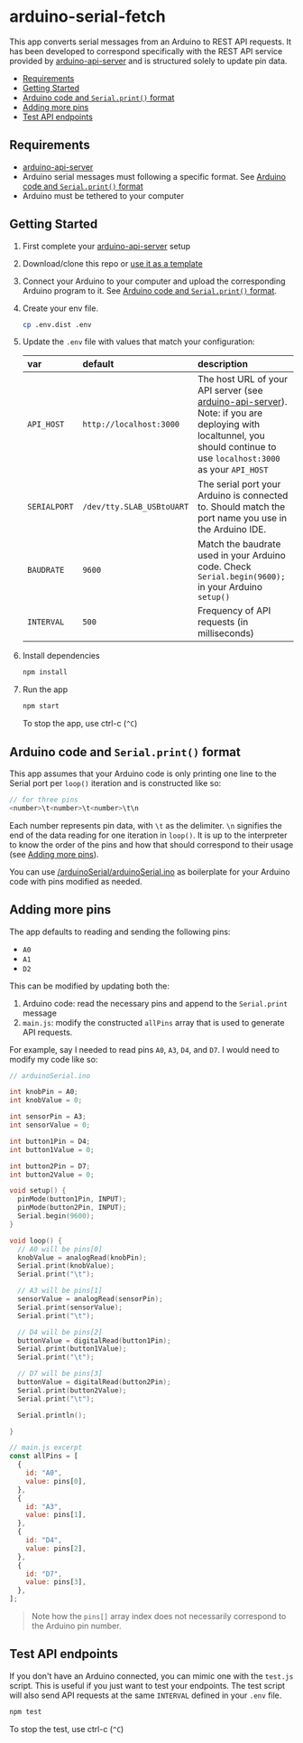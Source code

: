 # arduino-serial-fetch

This app converts serial messages from an Arduino to REST API requests. It has been developed to correspond specifically with the REST API service provided by [arduino-api-server](https://github.com/soundasobject21/arduino-api-server) and is structured solely to update pin data.

- [Requirements](#requirements)
- [Getting Started](#getting-started)
- [Arduino code and `Serial.print()` format](#arduino-code-and-serialprint-format)
- [Adding more pins](#adding-more-pins)
- [Test API endpoints](#test-api-endpoints)

## Requirements

- [arduino-api-server](https://github.com/soundasobject21/arduino-api-server)
- Arduino serial messages must following a specific format. See [Arduino code and `Serial.print()` format](#arduino-code-and-serialprint-format)
- Arduino must be tethered to your computer

## Getting Started

1. First complete your [arduino-api-server](https://github.com/soundasobject21/arduino-api-server) setup
2. Download/clone this repo or [use it as a template](https://github.com/stephiescastle/arduino-serial-fetch/generate)
3. Connect your Arduino to your computer and upload the corresponding Arduino program to it. See [Arduino code and `Serial.print()` format](#arduino-code-and-serialprint-format).
4. Create your env file.

   ```bash
   cp .env.dist .env
   ```

5. Update the `.env` file with values that match your configuration:

   | var          | default                   | description                                                                                                                                                                                                                   |
   | :----------- | :------------------------ | :---------------------------------------------------------------------------------------------------------------------------------------------------------------------------------------------------------------------------- |
   | `API_HOST`   | `http://localhost:3000`   | The host URL of your API server (see [arduino-api-server](https://github.com/soundasobject21/arduino-api-server)). Note: if you are deploying with localtunnel, you should continue to use `localhost:3000` as your `API_HOST` |
   | `SERIALPORT` | `/dev/tty.SLAB_USBtoUART` | The serial port your Arduino is connected to. Should match the port name you use in the Arduino IDE.                                                                                                                          |
   | `BAUDRATE`   | `9600`                    | Match the baudrate used in your Arduino code. Check `Serial.begin(9600);` in your Arduino `setup()`                                                                                                                           |
   | `INTERVAL`   | `500`                     | Frequency of API requests (in milliseconds)                                                                                                                                                                                   |

6. Install dependencies

   ```bash
   npm install
   ```

7. Run the app

   ```bash
   npm start
   ```

   To stop the app, use ctrl-c (`^C`)

## Arduino code and `Serial.print()` format

This app assumes that your Arduino code is only printing one line to the Serial port per `loop()` iteration and is constructed like so:

```js
// for three pins
<number>\t<number>\t<number>\t\n
```

Each number represents pin data, with `\t` as the delimiter. `\n` signifies the end of the data reading for one iteration in `loop()`. It is up to the interpreter to know the order of the pins and how that should correspond to their usage (see [Adding more pins](#adding-more-pins)).

You can use [/arduinoSerial/arduinoSerial.ino](/arduinoSerial/arduinoSerial.ino) as boilerplate for your Arduino code with pins modified as needed.

## Adding more pins

The app defaults to reading and sending the following pins:

- `A0`
- `A1`
- `D2`

This can be modified by updating both the:

1. Arduino code: read the necessary pins and append to the `Serial.print` message
2. `main.js`: modify the constructed `allPins` array that is used to generate API requests.

For example, say I needed to read pins `A0`, `A3`, `D4`, and `D7`. I would need to modify my code like so:

```c++
// arduinoSerial.ino

int knobPin = A0;
int knobValue = 0;

int sensorPin = A3;
int sensorValue = 0;

int button1Pin = D4;
int button1Value = 0;

int button2Pin = D7;
int button2Value = 0;

void setup() {
  pinMode(button1Pin, INPUT);
  pinMode(button2Pin, INPUT);
  Serial.begin(9600);
}

void loop() {
  // A0 will be pins[0]
  knobValue = analogRead(knobPin);
  Serial.print(knobValue);
  Serial.print("\t");

  // A3 will be pins[1]
  sensorValue = analogRead(sensorPin);
  Serial.print(sensorValue);
  Serial.print("\t");

  // D4 will be pins[2]
  buttonValue = digitalRead(button1Pin);
  Serial.print(button1Value);
  Serial.print("\t");

  // D7 will be pins[3]
  buttonValue = digitalRead(button2Pin);
  Serial.print(button2Value);
  Serial.print("\t");

  Serial.println();

}
```

```js
// main.js excerpt
const allPins = [
  {
    id: "A0",
    value: pins[0],
  },
  {
    id: "A3",
    value: pins[1],
  },
  {
    id: "D4",
    value: pins[2],
  },
  {
    id: "D7",
    value: pins[3],
  },
];
```

> Note how the `pins[]` array index does not necessarily correspond to the Arduino pin number.

## Test API endpoints

If you don't have an Arduino connected, you can mimic one with the `test.js` script. This is useful if you just want to test your endpoints. The test script will also send API requests at the same `INTERVAL` defined in your `.env` file.

```bash
npm test
```

To stop the test, use ctrl-c (`^C`)
